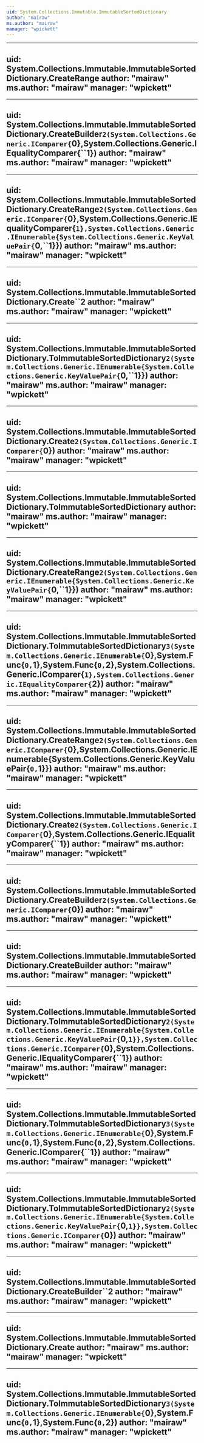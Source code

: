 ```yaml
---
uid: System.Collections.Immutable.ImmutableSortedDictionary
author: "mairaw"
ms.author: "mairaw"
manager: "wpickett"
---
```


---
uid: System.Collections.Immutable.ImmutableSortedDictionary.CreateRange
author: "mairaw"
ms.author: "mairaw"
manager: "wpickett"
---

---
uid: System.Collections.Immutable.ImmutableSortedDictionary.CreateBuilder``2(System.Collections.Generic.IComparer{``0},System.Collections.Generic.IEqualityComparer{``1})
author: "mairaw"
ms.author: "mairaw"
manager: "wpickett"
---

---
uid: System.Collections.Immutable.ImmutableSortedDictionary.CreateRange``2(System.Collections.Generic.IComparer{``0},System.Collections.Generic.IEqualityComparer{``1},System.Collections.Generic.IEnumerable{System.Collections.Generic.KeyValuePair{``0,``1}})
author: "mairaw"
ms.author: "mairaw"
manager: "wpickett"
---

---
uid: System.Collections.Immutable.ImmutableSortedDictionary.Create``2
author: "mairaw"
ms.author: "mairaw"
manager: "wpickett"
---

---
uid: System.Collections.Immutable.ImmutableSortedDictionary.ToImmutableSortedDictionary``2(System.Collections.Generic.IEnumerable{System.Collections.Generic.KeyValuePair{``0,``1}})
author: "mairaw"
ms.author: "mairaw"
manager: "wpickett"
---

---
uid: System.Collections.Immutable.ImmutableSortedDictionary.Create``2(System.Collections.Generic.IComparer{``0})
author: "mairaw"
ms.author: "mairaw"
manager: "wpickett"
---

---
uid: System.Collections.Immutable.ImmutableSortedDictionary.ToImmutableSortedDictionary
author: "mairaw"
ms.author: "mairaw"
manager: "wpickett"
---

---
uid: System.Collections.Immutable.ImmutableSortedDictionary.CreateRange``2(System.Collections.Generic.IEnumerable{System.Collections.Generic.KeyValuePair{``0,``1}})
author: "mairaw"
ms.author: "mairaw"
manager: "wpickett"
---

---
uid: System.Collections.Immutable.ImmutableSortedDictionary.ToImmutableSortedDictionary``3(System.Collections.Generic.IEnumerable{``0},System.Func{``0,``1},System.Func{``0,``2},System.Collections.Generic.IComparer{``1},System.Collections.Generic.IEqualityComparer{``2})
author: "mairaw"
ms.author: "mairaw"
manager: "wpickett"
---

---
uid: System.Collections.Immutable.ImmutableSortedDictionary.CreateRange``2(System.Collections.Generic.IComparer{``0},System.Collections.Generic.IEnumerable{System.Collections.Generic.KeyValuePair{``0,``1}})
author: "mairaw"
ms.author: "mairaw"
manager: "wpickett"
---

---
uid: System.Collections.Immutable.ImmutableSortedDictionary.Create``2(System.Collections.Generic.IComparer{``0},System.Collections.Generic.IEqualityComparer{``1})
author: "mairaw"
ms.author: "mairaw"
manager: "wpickett"
---

---
uid: System.Collections.Immutable.ImmutableSortedDictionary.CreateBuilder``2(System.Collections.Generic.IComparer{``0})
author: "mairaw"
ms.author: "mairaw"
manager: "wpickett"
---

---
uid: System.Collections.Immutable.ImmutableSortedDictionary.CreateBuilder
author: "mairaw"
ms.author: "mairaw"
manager: "wpickett"
---

---
uid: System.Collections.Immutable.ImmutableSortedDictionary.ToImmutableSortedDictionary``2(System.Collections.Generic.IEnumerable{System.Collections.Generic.KeyValuePair{``0,``1}},System.Collections.Generic.IComparer{``0},System.Collections.Generic.IEqualityComparer{``1})
author: "mairaw"
ms.author: "mairaw"
manager: "wpickett"
---

---
uid: System.Collections.Immutable.ImmutableSortedDictionary.ToImmutableSortedDictionary``3(System.Collections.Generic.IEnumerable{``0},System.Func{``0,``1},System.Func{``0,``2},System.Collections.Generic.IComparer{``1})
author: "mairaw"
ms.author: "mairaw"
manager: "wpickett"
---

---
uid: System.Collections.Immutable.ImmutableSortedDictionary.ToImmutableSortedDictionary``2(System.Collections.Generic.IEnumerable{System.Collections.Generic.KeyValuePair{``0,``1}},System.Collections.Generic.IComparer{``0})
author: "mairaw"
ms.author: "mairaw"
manager: "wpickett"
---

---
uid: System.Collections.Immutable.ImmutableSortedDictionary.CreateBuilder``2
author: "mairaw"
ms.author: "mairaw"
manager: "wpickett"
---

---
uid: System.Collections.Immutable.ImmutableSortedDictionary.Create
author: "mairaw"
ms.author: "mairaw"
manager: "wpickett"
---

---
uid: System.Collections.Immutable.ImmutableSortedDictionary.ToImmutableSortedDictionary``3(System.Collections.Generic.IEnumerable{``0},System.Func{``0,``1},System.Func{``0,``2})
author: "mairaw"
ms.author: "mairaw"
manager: "wpickett"
---
